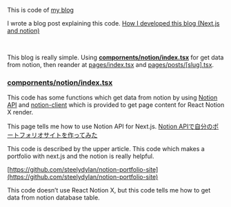 This is code of [my blog](https://blog.masaishi.net/)


I wrote a blog post explaining this code.
[How I developed this blog (Next.js and notion)](https://blog.masaishi.net/posts/How_I_developed_this_blog_Next_js_and_notion_a115cba1b20c4f6ca9d0001719f793f7)

<br />

This blog is really simple. Using **[compornents/notion/index.tsx](https://github.com/masaishi/notion-blog/blob/main/compornents/notion/index.tsx)** for get data from notion, then reander at [pages/index.tsx](https://github.com/masaishi/notion-blog/blob/main/pages/index.tsx) and [pages/posts/[slug].tsx](https://github.com/masaishi/notion-blog/blob/main/pages/posts/%5Bslug%5D.tsx).

### **[compornents/notion/index.tsx](https://github.com/masaishi/notion-blog/blob/main/compornents/notion/index.tsx)**

This code has some functions which get data from notion by using [Notion API](https://developers.notion.com/) and [notion-client](https://github.com/NotionX/react-notion-x/tree/master/packages/notion-client) which is provided to get page content for React Notion X render.


This page tells me how to use Notion API for Next.js.
[Notion APIで自分のポートフォリオサイトを作ってみた](https://zenn.dev/steelydylan/articles/portfolio-with-notion-api)

This code is described by the upper article. This code which makes a portfolio with next.js and the notion is really helpful.

[https://github.com/steelydylan/notion-portfolio-site](https://github.com/steelydylan/notion-portfolio-site)

This code doesn’t use React Notion X, but this code tells me how to get data from notion database table.